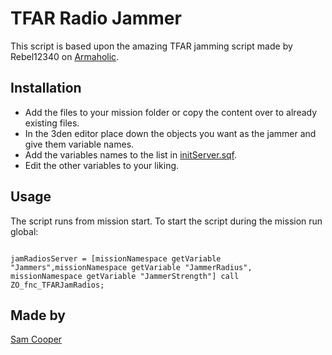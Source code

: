 # TFAR Radio Jammer

This script is based upon the amazing TFAR jamming script made by Rebel12340 on [Armaholic](http://www.armaholic.com/page.php?id=32660).

## Installation

- Add the files to your mission folder or copy the content over to already existing files.
- In the 3den editor place down the objects you want as the jammer and give them variable names.
- Add the variables names to the list in [initServer.sqf](initServer.sqf).
- Edit the other variables to your liking.

## Usage

The script runs from mission start. To start the script during the mission run global:

```sqf

jamRadiosServer = [missionNamespace getVariable "Jammers",missionNamespace getVariable "JammerRadius", missionNamespace getVariable "JammerStrength"] call ZO_fnc_TFARJamRadios;

```

## Made by

[Sam Cooper](https://github.com/kasteelharry)
